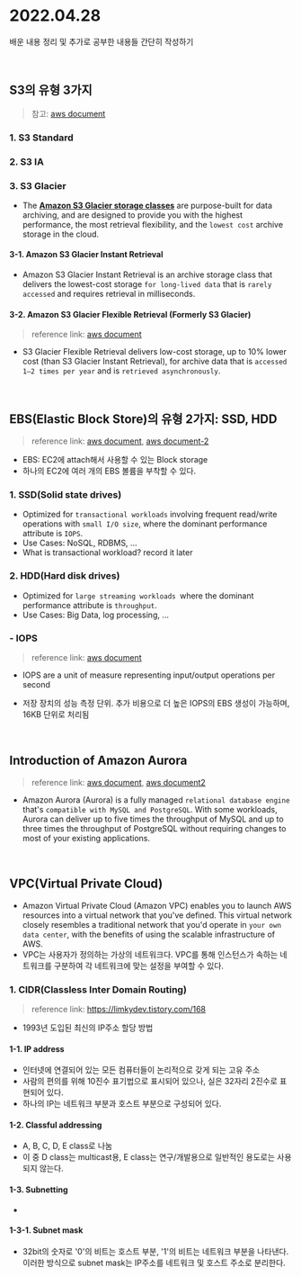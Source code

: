 # 2022.04.28
배운 내용 정리 및 추가로 공부한 내용들 간단히 작성하기

<br>

## S3의 유형 3가지

> 참고: [aws document](https://aws.amazon.com/s3/storage-classes/?nc1=h_ls)

### 1. S3 Standard



### 2. S3 IA



### 3. S3 Glacier

* The [**Amazon S3 Glacier storage classes**](https://aws.amazon.com/s3/storage-classes/glacier/) are purpose-built for data archiving, and are designed to provide you with the highest performance, the most retrieval flexibility, and the `lowest cost` archive storage in the cloud.

#### 3-1. Amazon S3 Glacier Instant Retrieval

* Amazon S3 Glacier Instant Retrieval is an archive storage class that delivers the lowest-cost storage `for long-lived data` that is `rarely accessed` and requires retrieval in milliseconds. 

#### 3-2. Amazon S3 Glacier Flexible Retrieval (Formerly S3 Glacier)

> reference link: [aws document](https://aws.amazon.com/about-aws/whats-new/2021/11/amazon-s3-glacier-storage-class-amazon-s3-glacier-flexible-retrieval/?nc1=h_ls)

* S3 Glacier Flexible Retrieval delivers low-cost storage, up to 10% lower cost (than S3 Glacier Instant Retrieval), for archive data that is `accessed 1—2 times per year` and is `retrieved asynchronously`.



<br>

## EBS(Elastic Block Store)의 유형 2가지: SSD, HDD

> reference link: [aws document](https://docs.aws.amazon.com/AWSEC2/latest/UserGuide/AmazonEBS.html), [aws document-2](https://aws.amazon.com/ebs/volume-types/?nc1=h_ls)

* EBS: EC2에 attach해서 사용할 수 있는 Block storage
* 하나의 EC2에 여러 개의 EBS 볼륨을 부착할 수 있다. 



### 1. SSD(Solid state drives)

* Optimized for `transactional workloads` involving frequent read/write operations with `small I/O size`, where the dominant performance attribute is `IOPS`.
* Use Cases: NoSQL, RDBMS, ...
* What is transactional workload? record it later



### 2. HDD(Hard disk drives)

*  Optimized for `large streaming workloads `where the dominant performance attribute is `throughput`.
*  Use Cases: Big Data, log processing, ...



### - IOPS

> reference link: [aws document](https://docs.aws.amazon.com/AWSEC2/latest/UserGuide/ebs-io-characteristics.html)

* IOPS are a unit of measure representing input/output operations per second

* 저장 장치의 성능 측정 단위.  추가 비용으로 더 높은 IOPS의 EBS 생성이 가능하며, 16KB 단위로 처리됨



<br>

## Introduction of Amazon Aurora

> reference link: [aws document](https://aws.amazon.com/rds/aurora/), [aws document2](https://docs.aws.amazon.com/AmazonRDS/latest/AuroraUserGuide/CHAP_AuroraOverview.html)

* Amazon Aurora (Aurora) is a fully managed `relational database engine` that's `compatible with MySQL and PostgreSQL`. With some workloads, Aurora can deliver up to five times the throughput of MySQL and up to three times the throughput of PostgreSQL without requiring changes to most of your existing applications.

<br>

## VPC(Virtual Private Cloud)

* Amazon Virtual Private Cloud (Amazon VPC) enables you to launch AWS resources into a virtual network that you've defined. This virtual network closely resembles a traditional network that you'd operate in `your own data center`, with the benefits of using the scalable infrastructure of AWS.
* VPC는 사용자가 정의하는 가상의 네트워크다. VPC를 통해 인스턴스가 속하는 네트워크를 구분하여 각 네트워크에 맞는 설정을 부여할 수 있다. 



### 1. CIDR(Classless Inter Domain Routing)

> reference link: https://limkydev.tistory.com/168

* 1993년 도입된 최신의 IP주소 할당 방법



#### 1-1. IP address

* 인터넷에 연결되어 있는 모든 컴퓨터들이 논리적으로 갖게 되는 고유 주소
* 사람의 편의를 위해 10진수 표기법으로 표시되어 있으나, 실은 32자리 2진수로 표현되어 있다.
* 하나의 IP는 네트워크 부분과 호스트 부분으로 구성되어 있다.



#### 1-2. Classful addressing

* A, B, C, D, E class로 나눔
* 이 중 D class는 multicast용, E class는 연구/개발용으로 일반적인 용도로는 사용되지 않는다.



#### 1-3. Subnetting

* 



#### 1-3-1. Subnet mask

* 32bit의 숫자로 '0'의 비트는 호스트 부분, '1'의 비트는 네트워크 부분을 나타낸다. 이러한 방식으로 subnet mask는 IP주소를 네트워크 및 호스트 주소로 분리한다.

  
